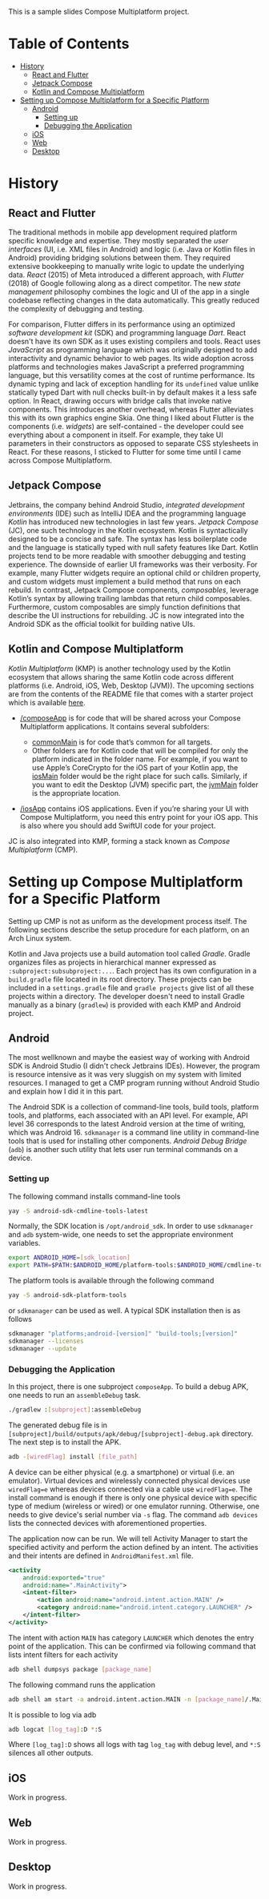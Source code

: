This is a sample slides Compose Multiplatform project.

# Table of Contents

- [History](#history)
  - [React and Flutter](#react-and-flutter)
  - [Jetpack Compose](#jetpack-compose)
  - [Kotlin and Compose Multiplatform](#kotlin-and-compose-multiplatform)
- [Setting up Compose Multiplatform for a Specific Platform](#setting-up-compose-multiplatform-for-a-specific-platform)
  - [Android](#android)
    - [Setting up](#setting-up)
    - [Debugging the Application](#debugging-the-application)
  - [iOS](#ios)
  - [Web](#web)
  - [Desktop](#desktop)

# History

## React and Flutter

The traditional methods in mobile app development required platform specific knowledge and expertise. They mostly separated the *user interfaces* (UI, i.e. XML files in Android) and logic (i.e. Java or Kotlin files in Android) providing bridging solutions between them. They required extensive bookkeeping to manually write logic to update the underlying data. *React* (2015) of Meta introduced a different approach, with *Flutter* (2018) of Google following along as a direct competitor. The new *state management* philosophy combines the logic and UI of the app in a single codebase reflecting changes in the data automatically. This greatly reduced the complexity of debugging and testing.

For comparison, Flutter differs in its performance using an optimized *software development kit* (SDK) and programming language *Dart*. React doesn't have its own SDK as it uses existing compilers and tools. React uses *JavaScript* as programming language which was originally designed to add interactivity and dynamic behavior to web pages. Its wide adoption across platforms and technologies makes JavaScript a preferred programming language, but this versatility comes at the cost of runtime performance. Its dynamic typing and lack of exception handling for its `undefined` value unlike statically typed Dart with null checks built-in by default makes it a less safe option. In React, drawing occurs with bridge calls that invoke native components. This introduces another overhead, whereas Flutter alleviates this with its own graphics engine Skia. One thing I liked about Flutter is the components (i.e. *widgets*) are self-contained - the developer could see everything about a component in itself. For example, they take UI parameters in their constructors as opposed to separate CSS stylesheets in React. For these reasons, I sticked to Flutter for some time until I came across Compose Multiplatform.

## Jetpack Compose

Jetbrains, the company behind Android Studio, *integrated development environments* (IDE) such as IntelliJ IDEA and the programming language *Kotlin* has introduced new technologies in last few years. *Jetpack Compose* (JC), one such technology in the Kotlin ecosystem. Kotlin is syntactically designed to be a concise and safe. The syntax has less boilerplate code and the language is statically typed with null safety features like Dart. Kotlin projects tend to be more readable with smoother debugging and testing experience. The downside of earlier UI frameworks was their verbosity. For example, many Flutter widgets require an optional child or children property, and custom widgets must implement a build method that runs on each rebuild. In contrast, Jetpack Compose components, *composables*, leverage Kotlin’s syntax by allowing trailing lambdas that return child composables. Furthermore, custom composables are simply function definitions that describe the UI instructions for rebuilding. JC is now integrated into the Android SDK as the official toolkit for building native UIs.

## Kotlin and Compose Multiplatform

*Kotlin Multiplatform* (KMP) is another technology used by the Kotlin ecosystem that allows sharing the same Kotlin code across different platforms (i.e. Android, iOS, Web, Desktop (JVM)). The upcoming sections are from the contents of the README file that comes with a starter project which is available [here](https://www.jetbrains.com/help/kotlin-multiplatform-dev/compose-multiplatform-create-first-app.html#create-a-project).

* [/composeApp](./composeApp/src) is for code that will be shared across your Compose Multiplatform applications.
  It contains several subfolders:
  - [commonMain](./composeApp/src/commonMain/kotlin) is for code that’s common for all targets.
  - Other folders are for Kotlin code that will be compiled for only the platform indicated in the folder name.
    For example, if you want to use Apple’s CoreCrypto for the iOS part of your Kotlin app,
    the [iosMain](./composeApp/src/iosMain/kotlin) folder would be the right place for such calls.
    Similarly, if you want to edit the Desktop (JVM) specific part, the [jvmMain](./composeApp/src/jvmMain/kotlin)
    folder is the appropriate location.

* [/iosApp](./iosApp/iosApp) contains iOS applications. Even if you’re sharing your UI with Compose Multiplatform,
  you need this entry point for your iOS app. This is also where you should add SwiftUI code for your project.

JC is also integrated into KMP, forming a stack known as *Compose Multiplatform* (CMP).

# Setting up Compose Multiplatform for a Specific Platform

Setting up CMP is not as uniform as the development process itself. The following sections describe the setup procedure for each platform, on an Arch Linux system.

Kotlin and Java projects use a build automation tool called *Gradle*. Gradle organizes files as projects in hierarchical manner expressed as `:subproject:subsubproject:...`. Each project has its own configuration in a `build.gradle` file located in its root directory.
These projects can be included in a `settings.gradle` file and `gradle projects` give list of all these projects within a directory. The
developer doesn't need to install Gradle manually as a binary (`gradlew`) is provided with each KMP and Android project.

## Android

The most wellknown and maybe the easiest way of working with Android SDK is Android Studio (I didn't check Jetbrains IDEs). However, the program is resource intensive as it was very sluggish on my system with limited resources. I managed to get a CMP program running without Android Studio and explain how I did it in this part.

The Android SDK is a collection of command-line tools, build tools, platform tools, and platforms, each associated with an API level. For example, API level 36 corresponds to the latest Android version at the time of writing, which was Android 16. `sdkmanager` is a command line utility in command-line tools that is used for installing other components. *Android Debug Bridge* (`adb`) is another such utility that lets user run terminal commands on a device.

### Setting up

The following command installs command-line tools
```bash
yay -S android-sdk-cmdline-tools-latest
```
Normally, the SDK location is `/opt/android_sdk`. In order to use `sdkmanager` and `adb` system-wide, one needs to set the appropriate environment variables.
```bash
export ANDROID_HOME=[sdk_location]
export PATH=$PATH:$ANDROID_HOME/platform-tools:$ANDROID_HOME/cmdline-tools/latest/bin
```
The platform tools is available through the following command
```bash
yay -S android-sdk-platform-tools
```
or `sdkmanager` can be used as well. A typical SDK installation then is as follows
```bash
sdkmanager "platforms;android-[version]" "build-tools;[version]"
sdkmanager --licenses
sdkmanager --update
```

### Debugging the Application

In this project, there is one subproject `composeApp`. To build a debug APK, one needs to run an `assembleDebug` task.
```bash
./gradlew :[subproject]:assembleDebug
```
The generated debug file is in `[subproject]/build/outputs/apk/debug/[subproject]-debug.apk` directory. The next step is to install the APK.
```bash
adb -[wiredFlag] install [file_path]
```
A device can be either physical (e.g. a smartphone) or virtual (i.e. an emulator). Virtual devices and wirelessly connected physical devices use `wiredFlag=e` whereas devices connected via a cable use `wiredFlag=e`. The install command is enough if there is only one physical device with specific type of medium (wireless or wired) or one emulator running. Otherwise, one needs to give device's serial number via `-s` flag. The command `adb devices` lists the connected devices with aforementioned properties.

The application now can be run. We will tell Activity Manager to start the specified activity and perform the action defined by an intent. The activities and their intents are defined in `AndroidManifest.xml` file.
```xml
<activity
    android:exported="true"
    android:name=".MainActivity">
    <intent-filter>
        <action android:name="android.intent.action.MAIN" />
        <category android:name="android.intent.category.LAUNCHER" />
    </intent-filter>
</activity>
```
The intent with action `MAIN` has category `LAUNCHER` which denotes the entry point of the application. This can be confirmed via following command that lists intent filters for each activity
```bash
adb shell dumpsys package [package_name]
```
The following command runs the application
```bash
adb shell am start -a android.intent.action.MAIN -n [package_name]/.MainActivity
```
It is possible to log via adb
```bash
adb logcat [log_tag]:D *:S
```
Where `[log_tag]:D` shows all logs with tag `log_tag` with debug level, and `*:S` silences all other outputs.

## iOS

Work in progress.

## Web

Work in progress.

## Desktop

Work in progress.
